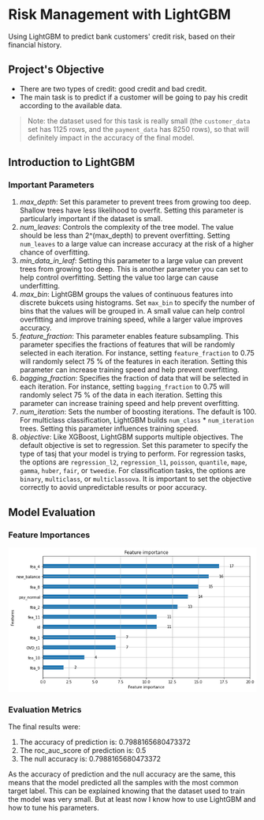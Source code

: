 # Risk Management with LightGBM
Using LightGBM to predict bank customers' credit risk, based on their financial history.

## Project's Objective
* There are two types of credit: good credit and bad credit.
* The main task is to predict if a customer will be going to pay his credit according to the available data.
> Note: the dataset used for this task is really small (the `customer_data` set has 1125 rows, and the `payment_data` has 8250 rows), so that will definitely impact in the accuracy of the final model.

## Introduction to LightGBM

### Important Parameters
1. *max_depth*: Set this parameter to prevent trees from growing too deep. Shallow trees have less likelihood to overfit. Setting this parameter is particularly important if the dataset is small.
2. *num_leaves*: Controls the complexity of the tree model. The value should be less than 2^(max_depth) to prevent overfitting. Setting `num_leaves` to a large value can increase accuracy at the risk of a higher chance of overfitting. 
3. *min_data_in_leaf*: Setting this parameter to a large value can prevent trees from growing too deep. This is another parameter you can set to help control overfitting. Setting the value too large can cause underfitting.
4. *max_bin*: LightGBM groups the values of continuous features into discrete bukcets using histograms. Set `max_bin` to specify the number of bins that the values will be grouped in. A small value can help control overfitting and improve training speed, while a larger value improves accuracy.
5. *feature_fraction*: This parameter enables feature subsampling. This parameter specifies the fractions of features that will be randomly selected in each iteration. For instance, setting `feature_fraction` to 0.75 will randomly select 75 % of the features in each iteration. Setting this parameter can increase training speed and help prevent overfitting.
6. *bagging_fraction*: Specifies the fraction of data that will be selected in each iteration. For instance, setting `bagging_fraction` to 0.75 will randomly select 75 % of the data in each iteration. Setting this parameter can increase training speed and help prevent overfitting.
7. *num_iteration*: Sets the number of boosting iterations. The default is 100. For multiclass classification, LightGBM builds `num_class` * `num_iteration` trees. Setting this parameter influences training speed.
8. *objective*: Like XGBoost, LightGBM supports multiple objectives. The default objective is set to regression. Set this parameter to specify the type of tasj that your model is trying to perform. For regression tasks, the options are `regression_l2`, `regression_l1`, `poisson`, `quantile`, `mape`, `gamma`, `huber`, `fair`, or `tweedie`. For classification tasks, the options are `binary`, `multiclass`, or `multiclassova`. It is important to set the objective correctly to aovid unpredictable results or poor accuracy.

## Model Evaluation

### Feature Importances

![Feature Importances](https://github.com/ruizleandro/Risk-Management-with-LightGBM/blob/master/featureimportances.png?raw=true)

### Evaluation Metrics

The final results were:
1. The accuracy of prediction is: 0.7988165680473372
2. The roc_auc_score of prediction is: 0.5
3. The null accuracy is: 0.7988165680473372

As the accuracy of prediction and the null accuracy are the same, this means that the model predicted all the samples with the most common target label. This can be explained knowing that the dataset used to train the model was very small. But at least now I know how to use LightGBM and how to tune his parameters.
